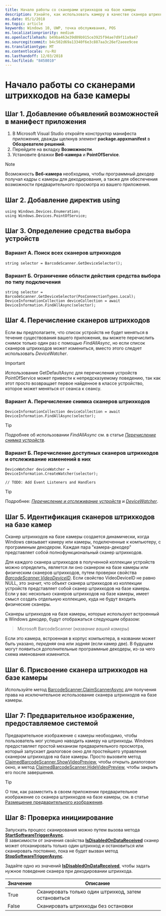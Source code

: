 ```yaml
---
title: Начало работы со сканерами штрихкодов на базе камеры
description: Узнайте, как использовать камеру в качестве сканера штрихкодов.
ms.date: 05/1/2018
ms.topic: article
keywords: Windows 10, UWP, точка обслуживания, POS
ms.localizationpriority: medium
ms.openlocfilehash: b49ba463e39d09b915ce3925f94ae7d9f11a9a47
ms.sourcegitcommit: b4c502d69a13340f6e3c887aa3c26ef2aeee9cee
ms.translationtype: MT
ms.contentlocale: ru-RU
ms.lasthandoff: 12/03/2018
ms.locfileid: "8458010"
---
```

# <a name="getting-started-with-a-camera-barcode-scanner"></a>Начало работы со сканерами штрихкодов на базе камеры
## <a name="step-1-add-capability-declarations-to-your-app-manifest"></a>Шаг 1. Добавление объявлений возможностей в манифест приложения
1. В Microsoft Visual Studio откройте конструктор манифеста приложения, дважды щелкнув элемент **package.appxmanifest** в **Обозревателе решений**.
2. Перейдите на вкладку **Возможности**.
3. Установите флажки **Веб-камера** и **PointOfService**. 

>[!NOTE] 
> Возможность **Веб-камера** необходима, чтобы программный декодер получал кадры с камеры для декодирования, а также для обеспечения возможности предварительного просмотра из вашего приложения.

## <a name="step-2-add-using-directives"></a>Шаг 2. Добавление директив using

```Csharp
using Windows.Devices.Enumeration;
using Windows.Devices.PointOfService;
```
## <a name="step-3-define-your-device-selector"></a>Шаг 3. Определение средства выбора устройств

### **<a name="option-a-find-all-barcode-scanners"></a>Вариант А. Поиск всех сканеров штрихкодов**

```Csharp
string selector = BarcodeScanner.GetDeviceSelector();       
```

### **<a name="option-b-scoping-device-selector-to-connection-type"></a>Вариант Б. Ограничение области действия средства выбора по типу подключения**

```Csharp
string selector = BarcodeScanner.GetDeviceSelector(PosConnectionTypes.Local);
DeviceInformationCollection deviceCollection = await DeviceInformation.FindAllAsync(selector);
```

## <a name="step-4-enumerate-barcode-scanners"></a>Шаг 4. Перечисление сканеров штрихкодов
Если вы предполагаете, что список устройств не будет меняться в течение существования вашего приложения, вы можете перечислить снимок только один раз с помощью *FindAllAsync*, но если список сканеров штрихкодов может измениться, вместо этого следует использовать *DeviceWatcher*.  

> [!Important] 
> Использование GetDefaultAsync для перечисления устройств PointOfService может привести к непредсказуемому поведению, так как этот просто возвращает первое найденное в классе устройство, которое может меняться от сеанса к сеансу.

### **<a name="option-a-enumerate-a-snapshot-of-barcode-scanners"></a>Вариант А. Перечисление снимка сканеров штрихкодов**
```Csharp
DeviceInformationCollection deviceCollection = await DeviceInformation.FindAllAsync(selector);
```

> [!TIP]
> Подробнее об использовании *FindAllAsync* см. в статье [*Перечисление снимка устройств*](https://docs.microsoft.com/windows/uwp/devices-sensors/enumerate-devices#enumerate-a-snapshot-of-devices).

### **<a name="option-b-enumerate-and-watch-for-changes-in-available-barcode-scanners"></a>Вариант Б. Перечисление доступных сканеров штрихкодов и отслеживание изменений в них**
```Csharp
DeviceWatcher deviceWatcher = DeviceInformation.CreateWatcher(selector);

// TODO: Add Event Listeners and Handlers
```
> [!TIP]
> Подробнее: [*Перечисление и отслеживание устройств*](https://docs.microsoft.com/windows/uwp/devices-sensors/enumerate-devices#enumerate-and-watch-devices) и [*DeviceWatcher*](https://docs.microsoft.com/uwp/api/Windows.Devices.Enumeration.DeviceWatcher).

## <a name="step-5-identify-camera-barcode-scanners"></a>Шаг 5. Идентификация сканеров штрихкодов на базе камер
Сканер штрихкодов на базе камеры создается динамически, когда Windows связывает камеру или камеры, подключенные к компьютеру, с программным декодером.  Каждая пара "камера-декодер" представляет собой полнофункциональный сканер штрихкодов.

Для каждого сканера штрихкодов в полученной коллекции устройств можно определить, является ли оно сканером на базе камеры или физическим сканеров штрихкодов, путем проверки свойства [*BarcodeScanner.VideoDeviceID*](https://docs.microsoft.com/uwp/api/windows.devices.pointofservice.barcodescanner.videodeviceid#Windows_Devices_PointOfService_BarcodeScanner_VideoDeviceId).  Если свойство VideoDeviceID не равно NULL, это значит, что объект сканера штрихкодов из коллекции устройств представляет собой сканер штрихкодов на базе камеры.  Если у вас несколько сканеров штрихкодов на базе камеры, имеет смысл создать отдельную коллекцию, куда не будут входить физические сканеры. 

Сканеры штрихкодов на базе камеры, которые используют встроенный в Windows декодер, будут отображаться следующим образом: 

> Microsoft BarcodeScanner (*название вашей камеры*)

Если это камера, встроенная в корпус компьютера, в названии может быть указано, *передняя* она или *задняя* (если камер две).  В будущем могут появиться дополнительные программные декодеры, из-за чего схема именования изменится.

## <a name="step-6-claim-the-camera-barcode-scanner"></a>Шаг 6. Присвоение сканера штрихкодов на базе камеры 
Используйте метод [BarcodeScanner.ClaimScannerAsync](https://docs.microsoft.com/uwp/api/windows.devices.pointofservice.barcodescanner.claimscannerasync#Windows_Devices_PointOfService_BarcodeScanner_ClaimScannerAsync) для получения права на исключительное использование сканера штрихкодов на базе камеры.

## <a name="step-7-system-provided-preview"></a>Шаг 7: Предварительное изображение, предоставляемое системой
Предварительное изображение с камеры необходимо, чтобы пользователь мог успешно наводить камеру на штрихкоды.  Windows предоставляет простой механизм предварительного просмотра, который запускает диалоговое окно для простейшего управления сканером штрихкодов на базе камеры.  Просто вызовите метод [ClaimedBarcodeScanner.ShowVideoPreview](https://docs.microsoft.com/uwp/api/windows.devices.pointofservice.claimedbarcodescanner.showvideopreviewasync), чтобы открыть диалоговое окно, и метод [ClaimedBarcodeScanner.HideVideoPreview](https://docs.microsoft.com/uwp/api/windows.devices.pointofservice.claimedbarcodescanner.hidevideopreview), чтобы закрыть его после завершения.

> [!TIP]
> О том, как разместить в своем приложении предварительное изображение со сканера штрихкодов на базе камеры, см. в статье [Размещение предварительного изображения](pos-camerabarcode-hosting-preview.md).

## <a name="step-8-initiate-scan"></a>Шаг 8: Проверка инициирование 
Запускать процесс сканирования можно путем вызова метода [**StartSoftwareTriggerAsync**](https://docs.microsoft.com/uwp/api/windows.devices.pointofservice.claimedbarcodescanner.startsoftwaretriggerasync#Windows_Devices_PointOfService_ClaimedBarcodeScanner_StartSoftwareTriggerAsync).  
В зависимости от значения свойства [**IsDisabledOnDataReceived**](https://docs.microsoft.com/uwp/api/windows.devices.pointofservice.claimedbarcodescanner.isdisabledondatareceived#Windows_Devices_PointOfService_ClaimedBarcodeScanner_IsDisabledOnDataReceived) сканер может отсканировать только один штрихкод и остановиться или сканировать постоянно, пока не будет вызван метод [**StopSoftwareTriggerAsync**](https://docs.microsoft.com/uwp/api/windows.devices.pointofservice.claimedbarcodescanner.stopsoftwaretriggerasync#Windows_Devices_PointOfService_ClaimedBarcodeScanner_StopSoftwareTriggerAsync).

Задайте одно из значений [**IsDisabledOnDataReceived**](https://docs.microsoft.com/uwp/api/windows.devices.pointofservice.claimedbarcodescanner.isdisabledondatareceived#Windows_Devices_PointOfService_ClaimedBarcodeScanner_IsDisabledOnDataReceived), чтобы задать нужное поведение сканера при декодировании штрихкода.

| Значение | Описание |
| ----- | ----------- |
| True   | Сканировать только один штрихкод, затем остановиться |
| False  | Сканировать штрихкоды без остановки |